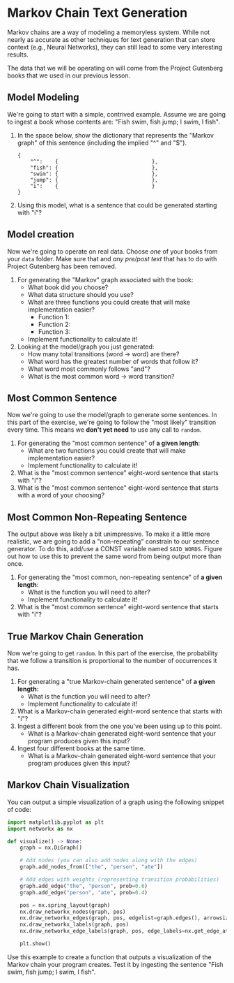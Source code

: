 # Markov Chain Text Generation

Markov chains are a way of modeling a memoryless system. While not nearly as
accurate as other techniques for text generation that can store context (e.g.,
Neural Networks), they can still lead to some very interesting results.

The data that we will be operating on will come from the Project Gutenberg books
that we used in our previous lesson.

## Model Modeling

We're going to start with a simple, contrived example. Assume we are going to
ingest a book whose contents are: "Fish swim, fish jump; I swim, I fish".

1. In the space below, show the dictionary that represents the "Markov graph"
   of this sentence (including the implied "^" and "$").
    ```
    {
        "^":    {                              },
        "fish": {                              },
        "swim": {                              },
        "jump": {                              },
        "i":    {                              }
    }
    ```
2. Using this model, what is a sentence that could be generated starting with "i"?

## Model creation

Now we're going to operate on real data. Choose _one_ of your books from your
`data` folder. Make sure that and _any pre/post text_ that has to do with
Project Gutenberg has been removed.

1. For generating the "Markov" graph associated with the book:
    - What book did you choose?
    - What data structure should you use?
    - What are three functions you could create that will make implementation easier?
        - Function 1:
        - Function 2:
        - Function 3:
    - Implement functionality to calculate it!
2. Looking at the model/graph you just generated:
    - How many total transitions  (word -> word) are there?
    - What word has the greatest number of words that follow it?
    - What word most commonly follows "and"?
    - What is the most common word -> word transition?

## Most Common Sentence

Now we're going to use the model/graph to generate some sentences. In this part
of the exercise, we're going to follow the "most likely" transition every time.
This means we **don't yet need** to use any call to `random`.

1. For generating the "most common sentence" of **a given length**:
    - What are two functions you could create that will make implementation easier?
    - Implement functionality to calculate it!
2. What is the "most common sentence" eight-word sentence that starts with "i"?
3. What is the "most common sentence" eight-word sentence that starts with a word of your choosing?

## Most Common Non-Repeating Sentence

The output above was likely a bit unimpressive. To make it a little more
realistic, we are going to add a "non-repeating" constrain to our sentence
generator. To do this, add/use a CONST variable named `SAID_WORDS`. Figure out
how to use this to prevent the same word from being output more than once.

1. For generating the "most common, non-repeating sentence" of **a given length**:
    - What is the function you will need to alter?
    - Implement functionality to calculate it!
2. What is the "most common sentence" eight-word sentence that starts with "i"?

## True Markov Chain Generation

Now we're going to get `random`. In this part of the exercise, the probability
that we follow a transition is proportional to the number of occurrences it has.

1. For generating a "true Markov-chain generated sentence" of **a given length**:
    - What is the function you will need to alter?
    - Implement functionality to calculate it!
2. What is a Markov-chain generated eight-word sentence that starts with "i"?
3. Ingest a different book from the one you've been using up to this point.
    - What is a Markov-chain generated eight-word sentence that your program produces given this input?
4. Ingest four different books at the same time.
    - What is a Markov-chain generated eight-word sentence that your program produces given this input?

## Markov Chain Visualization

You can output a simple visualization of a graph using the following snippet of
code:

```python
import matplotlib.pyplot as plt
import networkx as nx

def visualize() -> None:
    graph = nx.DiGraph()

    # Add nodes (you can also add nodes along with the edges)
    graph.add_nodes_from(["the", "person", "ate"])

    # Add edges with weights (representing transition probabilities)
    graph.add_edge("the", "person", prob=0.6)
    graph.add_edge("person", "ate", prob=0.4)

    pos = nx.spring_layout(graph)
    nx.draw_networkx_nodes(graph, pos)
    nx.draw_networkx_edges(graph, pos, edgelist=graph.edges(), arrowsize=30)
    nx.draw_networkx_labels(graph, pos)
    nx.draw_networkx_edge_labels(graph, pos, edge_labels=nx.get_edge_attributes(graph, "prob"))

    plt.show()
```

Use this example to create a function that outputs a visualization of the
Markov chain your program creates. Test it by ingesting the sentence "Fish swim,
fish jump; I swim, I fish".
